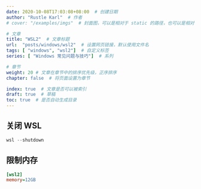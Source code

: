 ```yaml
---
date: 2020-10-08T17:03:08+08:00  # 创建日期
author: "Rustle Karl"  # 作者
# cover: "/examples/imgs"  # 封面图，可以是相对于 static 的路径，也可以是相对于当前的路径

# 文章
title: "WSL2"  # 文章标题
url:  "posts/windows/wsl2"  # 设置网页链接，默认使用文件名
tags: [ "windows", "wsl2"]  # 自定义标签
series: [ "Windows 常见问题与技巧"]  # 系列

# 章节
weight: 20 # 文章在章节中的排序优先级，正序排序
chapter: false  # 将页面设置为章节

index: true  # 文章是否可以被索引
draft: true  # 草稿
toc: true  # 是否自动生成目录
---
```


## 关闭 WSL

```powershell
wsl --shutdown
```

## 限制内存

```ini
[wsl2]
memory=12GB
```

```powershell

```
